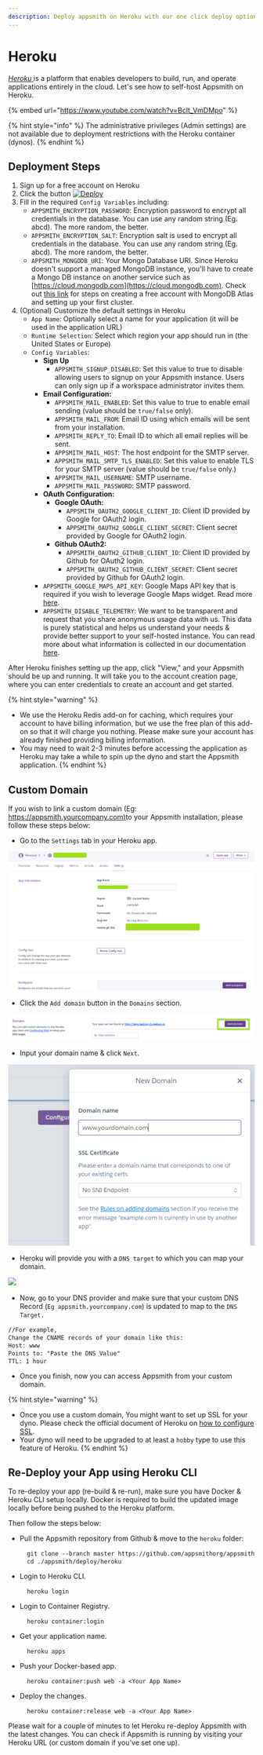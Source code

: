 ```yaml
---
description: Deploy appsmith on Heroku with our one click deploy option
---
```


# Heroku

[_Heroku_ ](https://www.heroku.com/)is a platform that enables developers to build, run, and operate applications entirely in the cloud. Let's see how to self-host Appsmith on Heroku.

{% embed url="https://www.youtube.com/watch?v=Bclt_VmDMpo" %}

{% hint style="info" %}
The administrative privileges (Admin settings) are not available due to deployment restrictions with the Heroku container (dynos).
{% endhint %}

## Deployment Steps

1. Sign up for a free account on Heroku
2. Click the button [![Deploy](https://www.herokucdn.com/deploy/button.svg)](https://heroku.com/deploy?template=https://github.com/appsmithorg/appsmith/tree/master)
3. Fill in the required `Config Variables` including:
   * `APPSMITH_ENCRYPTION_PASSWORD`: Encryption password to encrypt all credentials in the database. You can use any random string (Eg. abcd). The more random, the better.
   * `APPSMITH_ENCRYPTION_SALT`: Encryption salt is used to encrypt all credentials in the database. You can use any random string (Eg. abcd). The more random, the better.
   * `APPSMITH_MONGODB_URI`: Your Mongo Database URI. Since Heroku doesn't support a managed MongoDB instance, you'll have to create a Mongo DB instance on another service such as [https://cloud.mongodb.com](https://cloud.mongodb.com). Check out [this link](https://docs.atlas.mongodb.com/getting-started/) for steps on creating a free account with MongoDB Atlas and setting up your first cluster.
4. (Optional) Customize the default settings in Heroku
   * `App Name`: Optionally select a name for your application (it will be used in the application URL)
   * `Runtime Selection`: Select which region your app should run in (the United States or Europe)
   * `Config Variables`:
     * **Sign Up**
       * `APPSMITH_SIGNUP_DISABLED`: Set this value to true to disable allowing users to signup on your Appsmith instance. Users can only sign up if a workspace administrator invites them.
     * **Email Configuration:**
       * `APPSMITH_MAIL_ENABLED`: Set this value to true to enable email sending (value should be `true/false` only).
       * `APPSMITH_MAIL_FROM`: Email ID using which emails will be sent from your installation.
       * `APPSMITH_REPLY_TO`: Email ID to which all email replies will be sent.
       * `APPSMITH_MAIL_HOST`: The host endpoint for the SMTP server.
       * `APPSMITH_MAIL_SMTP_TLS_ENABLED`: Set this value to enable TLS for your SMTP server (value should be `true/false` only.)
       * `APPSMITH_MAIL_USERNAME`: SMTP username.
       * `APPSMITH_MAIL_PASSWORD`: SMTP password.
     * **OAuth Configuration:**
       * **Google OAuth:**
         * `APPSMITH_OAUTH2_GOOGLE_CLIENT_ID`: Client ID provided by Google for OAuth2 login.
         * `APPSMITH_OAUTH2_GOOGLE_CLIENT_SECRET`: Client secret provided by Google for OAuth2 login.
       * **Github OAuth2:**
         * `APPSMITH_OAUTH2_GITHUB_CLIENT_ID`: Client ID provided by Github for OAuth2 login.
         * `APPSMITH_OAUTH2_GITHUB_CLIENT_SECRET`: Client secret provided by Github for OAuth2 login.
     * `APPSMITH_GOOGLE_MAPS_API_KEY`: Google Maps API key that is required if you wish to leverage Google Maps widget. Read more [here](../instance-configuration/google-maps.md).
     * `APPSMITH_DISABLE_TELEMETRY`: We want to be transparent and request that you share anonymous usage data with us. This data is purely statistical and helps us understand your needs & provide better support to your self-hosted instance. You can read more about what information is collected in our documentation [here](broken-reference).

After Heroku finishes setting up the app, click "View," and your Appsmith should be up and running. It will take you to the account creation page, where you can enter credentials to create an account and get started.

{% hint style="warning" %}
* We use the Heroku Redis add-on for caching, which requires your account to have billing information, but we use the free plan of this add-on so that it will charge you nothing. Please make sure your account has already finished providing billing information.
* You may need to wait 2-3 minutes before accessing the application as Heroku may take a while to spin up the dyno and start the Appsmith application.
{% endhint %}

## Custom Domain

If you wish to link a custom domain (Eg: [https://appsmith.yourcompany.com)](https://appsmith.yourcompany.com)to your Appsmith installation, please follow these steps below:

* Go to the `Settings` tab in your Heroku app.

![](/img/heroku-app-settings.png)

* Click the `Add domain` button in the `Domains` section.

![](/img/heroku-add-domain-button.png)

* Input your domain name & click `Next`.

![](/img/kerolkuss.PNG)

* Heroku will provide you with a `DNS target` to which you can map your domain.

![](</img/spaces\_-Lzuzdhj8LjrQPaeyCxr-3757176148\_uploads\_git-blob-c050be55c7e166092b49c238dba5d9202c550d90\_heroku-finish_(1)_(1).png>)

* Now, go to your DNS provider and make sure that your custom DNS Record (`Eg appsmith.yourcompany.com`) is updated to map to the `DNS Target.`

```
//For example,
Change the CNAME records of your domain like this:
Host: www
Points to: "Paste the DNS Value"
TTL: 1 hour
```

* Once you finish, now you can access Appsmith from your custom domain.

{% hint style="warning" %}
* Once you use a custom domain, You might want to set up SSL for your dyno. Please check the official document of Heroku on [how to configure SSL](https://devcenter.heroku.com/articles/ssl).
* Your dyno will need to be upgraded to at least a `hobby` type to use this feature of Heroku.
{% endhint %}

## Re-Deploy your App using Heroku CLI

To re-deploy your app (re-build & re-run), make sure you have Docker & Heroku CLI setup locally. Docker is required to build the updated image locally before being pushed to the Heroku platform.

Then follow the steps below:

*   Pull the Appsmith repository from Github & move to the `heroku` folder:

    ```
      git clone --branch master https://github.com/appsmithorg/appsmith
      cd ./appsmith/deploy/heroku
    ```
*   Login to Heroku CLI.

    ```
      heroku login
    ```
*   Login to Container Registry.

    ```
      heroku container:login
    ```
*   Get your application name.

    ```
      heroku apps
    ```
*   Push your Docker-based app.

    ```
      heroku container:push web -a <Your App Name>
    ```
*   Deploy the changes.

    ```
      heroku container:release web -a <Your App Name>
    ```

Please wait for a couple of minutes to let Heroku re-deploy Appsmith with the latest changes. You can check if Appsmith is running by visiting your Heroku URL (or custom domain if you've set one up).
